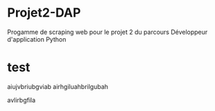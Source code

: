 # Projet2-DAP
Progamme de scraping web pour le projet 2 du parcours Développeur d'application Python


test
====

aiujvbriubgviab
airhgiluahbrilgubah

avlirbgfila
